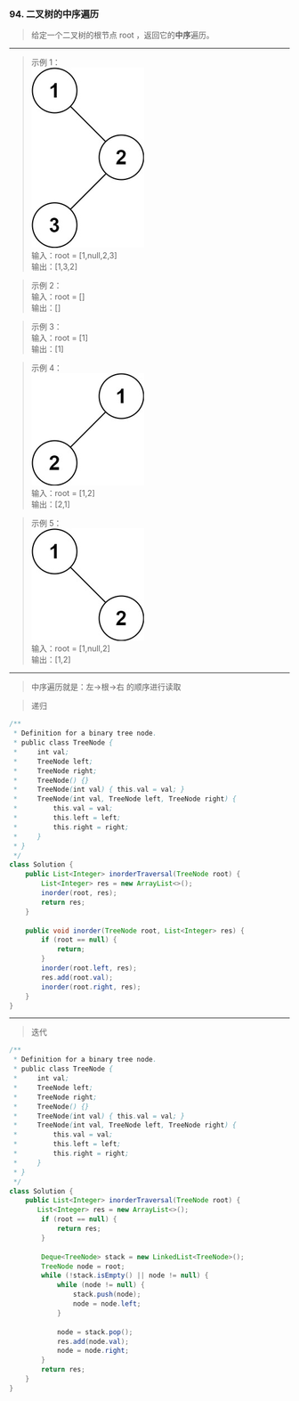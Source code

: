 ### 94. 二叉树的中序遍历   

>给定一个二叉树的根节点 root ，返回它的**中序**遍历。   
***
>示例 1：   
![示例1](inorder_1.jpg)     
输入：root = [1,null,2,3]   
输出：[1,3,2]   

>示例 2：   
输入：root = []   
输出：[]   

>示例 3：   
输入：root = [1]   
输出：[1]   

>示例 4：   
![示例4](inorder_5.jpg)     
输入：root = [1,2]   
输出：[2,1]   

>示例 5：   
![示例5](inorder_4.jpg)     
输入：root = [1,null,2]   
输出：[1,2]   

***
>中序遍历就是：左->根->右 的顺序进行读取  

>递归

```java
/**
 * Definition for a binary tree node.
 * public class TreeNode {
 *     int val;
 *     TreeNode left;
 *     TreeNode right;
 *     TreeNode() {}
 *     TreeNode(int val) { this.val = val; }
 *     TreeNode(int val, TreeNode left, TreeNode right) {
 *         this.val = val;
 *         this.left = left;
 *         this.right = right;
 *     }
 * }
 */
class Solution {
    public List<Integer> inorderTraversal(TreeNode root) {
        List<Integer> res = new ArrayList<>();
        inorder(root, res);
        return res;
    }

    public void inorder(TreeNode root, List<Integer> res) {
        if (root == null) {
            return;
        }
        inorder(root.left, res);
        res.add(root.val);
        inorder(root.right, res);
    }
}
```

***

>迭代
```java
/**
 * Definition for a binary tree node.
 * public class TreeNode {
 *     int val;
 *     TreeNode left;
 *     TreeNode right;
 *     TreeNode() {}
 *     TreeNode(int val) { this.val = val; }
 *     TreeNode(int val, TreeNode left, TreeNode right) {
 *         this.val = val;
 *         this.left = left;
 *         this.right = right;
 *     }
 * }
 */
class Solution {
    public List<Integer> inorderTraversal(TreeNode root) {
       List<Integer> res = new ArrayList<>();
        if (root == null) {
            return res;
        }

        Deque<TreeNode> stack = new LinkedList<TreeNode>();
        TreeNode node = root;
        while (!stack.isEmpty() || node != null) {
            while (node != null) {
                stack.push(node);
                node = node.left;
            }

            node = stack.pop();
            res.add(node.val);
            node = node.right;
        }
        return res;
    }
}
```
